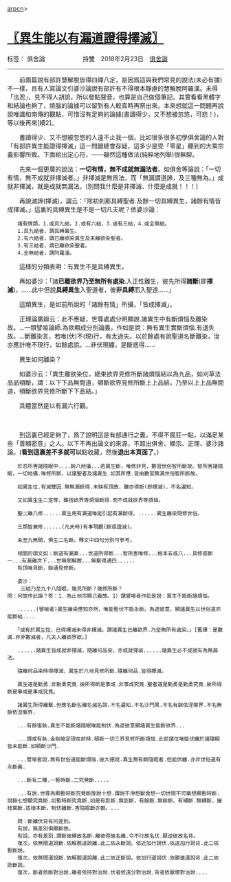﻿[arpcn](https://arpcn.github.io/)><br>

# [〖異生能以有漏道證得擇滅〗][1]

标签： 俱舍論
　　　　　　持雙　2018年2月23日　[俱舍論](https://mp.weixin.qq.com/s/HNNfqC3dI2HMy4MXRWK-pw)

---

　　前兩篇說有部許慧解脫皆得四禪八定，是因爲這與我們常見的說法(未必有據)不一樣，且有人寫論文引婆沙論說有部許有不得根本靜慮的慧解脫阿羅漢。未得「法忍」，見不得人胡說，所以發點聲音，也算是自己做個筆記。其實看看黑體字和結論也夠了，燒腦的論據可以留到有人較真時再祭出來。本來想就這一問題再說說唯識和南傳的觀點，可惜沒有足夠的論據(書讀得少，又不想被忽悠，可悲！)，等以後再來\[續2\]。

　　書讀得少、又不想被忽悠的人遠不止我一個，比如很多很多初學俱舍論的人對「有部許異生能證得擇滅」這一問題總會存疑，這多少是受「零星」聽到的大乘宗義影響所致。下面給出定心符，——雖然這種做法(純粹地列舉)很無聊。

　　先來一個更廣的說法：**一切有情，無不成就無漏法者**。如俱舍等論說：「一切有情，無不成就非擇滅者。」非擇滅是無爲法，而「無漏謂道諦，及三種無為。」成就非擇滅，就是成就無漏法。(別問我什麼是非擇滅、什麼是成就！！！)

　　再說滅諦(擇滅)，論云：「除初剎那具縛聖者.及餘一切具縛異生，諸餘有情皆成擇滅。」這裏的具縛異生是不是一切凡夫呢？依婆沙論：

    　　諸有情類，1.或具九結，2.或有六結，3.或有三結，4.或全無結。
    　　1.具九結者，謂具縛異生。
    　　2.有六結者，謂已離欲染異生及未離欲染聖者。
    　　3.有三結者，謂已離欲染聖者。
    　　4.全無結者，謂阿羅漢。

　　這樣的分類表明：有異生不是具縛異生。

　　再如婆沙：「諸**已離欲界乃至無所有處染**.入正性離生，彼先所得**諸斷**(即**擇滅**)，......此中但說**具縛異生**入聖道者，彼**非具縛**而入聖道......」

　　這類異生，是如前所說的「諸餘有情」所攝，「皆成擇滅」。

　　正理論廣辯云：此不應疑，世尊處處分明顯說.諸異生中有斷煩惱及離染故。...一類譬喻論師.為欲顯成分別論義，作如是說：無有異生實斷煩惱.有退失故。...斷離染言，若唯(伏)不(現)行，有太過失。以於餘處有說聖道名斷離染，汝亦應計唯不現行，如餘處說。...非伏現纏，是斷惑得......

　　異生如何離染？

　　如婆沙云：「異生離欲染位，總束欲界見修所斷諸煩惱結以為九品，如刈草法品品頓斷，謂：以下下品無間道，頓斷欲界見修所斷上上品結，乃至以上上品無間道，頓斷欲界見修所斷下下品結。」

　　具體當然是以有漏六行觀。

　　

　　到這裏已經足夠了，爲了說明這是有部通行之義，不得不瘋狂一點，以滿足某些「善顯密意」之人。以下不再出論文的來源，不超出俱舍、顯宗、正理、婆沙諸論。(**看到這裏差不多就可以**點收藏，然後**退出本頁面了**。)


	　　於忍所害諸隨眠中....餘八地攝...若異生斷，唯修非見，數習世俗智所斷故。智所害諸隨眠，一切地攝.唯修所斷，以諸聖者及諸異生.如其所應.皆由數習無漏世俗智所斷故。

	　　如異生位.有滅雙因.無無漏斷得.未缺有頂故，雖亦得斷(即擇滅)，不名遍知。

	　　又如異生生二定等，雖捨欲界等煩惱斷得.而不成就欲界等煩惱。

	　　聖二離八修......異生用有漏道唯能引起有漏斷得。......異生離染現修世俗。

	　　三類智兼修......(凡夫時)有事現觀(斷惑證滅)。

	　　未至九無間，俱生二名斷。釋文中四句分別可參考。

	　　相關的頌文如：斷道有漏業...世道所得斷...智所害唯修...根本五或八...具修惑斷一...有漏離次下...世無間解脫...無繫得通四......
    　　有頂唯見斷，餘通見修斷。

	　　婆沙：
	　　 三結乃至九十八隨眠，幾見所斷？幾修所斷？
    問：何故作此論？答：1．為止他宗顯己義故。1）謂譬喻者作如是說：異生不能斷諸煩惱。

	　　......(譬喻者)異生離染應知亦然，唯能暫伏不能永斷。為遮彼意，顯諸異生以世俗道亦能斷結....

	　　「或有於異生性，已得擇滅未得非擇滅。謂諸異生已離欲界.乃至無所有處染。」[舊譯：是數滅.非非數滅者，凡夫人離欲界欲。]

	　　......諸異生皆成就非擇滅，隨離何品染，亦成就擇滅......諸異生必不成就有為無漏法。

	　　隨離何品染時得擇滅，異生於八地見修所斷.隨離何品.皆得擇滅。

	　　異生道是勤勇.非勤勇究竟.彼所得斷是事成.非事成究竟.聖者道是勤勇是勤勇究竟.彼所得斷是事成是事成究竟。

	　　諸異生所得離繫.但應名斷名離名滅名諦.不名遍知.不名沙門果.不名有餘依涅槃界.不名無餘依涅槃界.

	　　...有餘復執.異生不能斷諸隨眠唯能制伏.為遮彼意顯諸異生能斷欲界...

	　　...謂或有執.金剛喻定現在前時.頓斷一切三界見修所斷煩惱.此前諸位唯能伏纏於諸隨眠皆未能斷.如頓斷沙門.

	　　...譬喻者說.無有世俗道能斷煩惱.彼大德說.異生無有斷隨眠者.但能伏纏.亦非世俗道有永斷義.

	　　...斷有二種.一暫時斷.二究竟斷....。

	　　...有說.世尊為顯暫時斷究竟斷故說十想.謂說不淨想厭食想一切世間不可樂想顯暫時斷.說餘七想顯究竟斷.如暫時斷究竟斷.如是有影斷.無影斷，有餘斷.無餘斷，有縛斷.無縛斷，摧枝葉斷.拔根本斷，制伏纏斷.害隨眠斷亦爾。...

	　　問：斷離伏背有何差別。
	　　有說，無差別俱顯斷故。
	　　有說，亦有差別.謂斷彼縛故名斷.離彼得故名離.令不行故名伏.厭逆彼故名背。
	　　復次，依無間道說斷.依解脫道說離.此二依永斷說。依近加行說伏.依遠加行說背.此二依暫斷說。
	　　復次，依無間道說斷.依解脫道說離.此二依正斷說。依加行道說伏.依勝進道說背.此二依助斷說。
	　　復次，斷者依斷對治說.離者依持對治說.伏者依遠分對治說.背者依厭壞對治說....

  [1]: https://mp.weixin.qq.com/s/2dU2nuI0tqWfBeBZ0KbNOg



